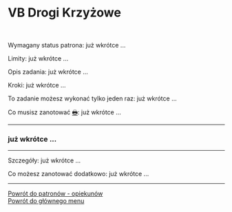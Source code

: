 # <span class="status status-list"><span class="status status-list">VB</span>  Drogi Krzyżowe</span>
<br />

<span class="status status-title">Wymagany status patrona:</span> już wkrótce ...
<br />

<span class="status status-title">Limity:</span> już wkrótce ...
<br />

<span class="status status-title">Opis zadania:</span> już wkrótce ...
<br />

<span class="status status-title">Kroki:</span> już wkrótce ...
<br />

<span class="status status-title">To zadanie możesz wykonać tylko jeden raz:</span> już wkrótce ...
<br />

<span class="status status-title">Co musisz zanotować [🖶](wszystkie_materialy_do_pobrania.md#klasztory):</span> już wkrótce ...
<br />

---
### <div class="colored centered">już wkrótce ...</div>

---
<span class="status status-title">Szczegóły:</span> już wkrótce ...

<span class="status status-title">Co możesz zanotować dodatkowo:</span> już wkrótce ...

---
[Powrót do patronów - opiekunów](patroni_opiekunowie.md)  
[Powrót do głównego menu](index.md)
